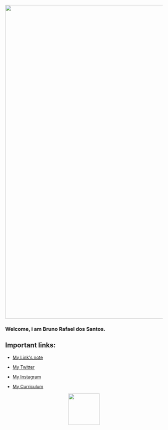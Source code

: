 <p align="center">
  <img class="gatsby-resp-image-image" src="https://tumblrcanripmypornfrommycolddeadhandshome.files.wordpress.com/2017/03/tumblr_oj0yx96uJB1vnh162o1_1280.gif" width="1000">
</p>


### **Welcome, i am Bruno Rafael dos Santos.** 

## Important links:

- [My Link's note](https://github.com/bruniculos08/Outros/blob/93eb928f7ea6a743455dd180608e449901f9765e/Lista%20de%20Links.md) 

- [My Twitter](https://twitter.com/bruno_rafasan)

- [My Instagram](https://www.instagram.com/bruno_rafasan/)

- [My Curriculum](https://github.com/bruniculos08/Outros/blob/ea2d565aa93afec9764f2770cdd326f3e6513295/CS_IT_SWE_Resume_Template.pdf
)

<p align="center">
  <img class="gatsby-resp-image-image" src="https://i.pinimg.com/originals/cf/e9/3a/cfe93a55232f27627a66a2a367fe1c4c.gif" width="100">
</p>
<!--
## **Hi there, i am Bruno Rafael dos Santos.** 

#### Readme:
- [Artigo de exemplos](https://raullesteves.medium.com/github-como-fazer-um-readme-md-bonit%C3%A3o-c85c8f154f8) 

#### Twitter:

- [@bruno_rafasan](https://twitter.com/bruno_rafasan) 


<!--
**bruniculos08/bruniculos08** is a ✨ _special_ ✨ repository because its `README.md` (this file) appears on your GitHub profile.

Here are some ideas to get you started:

- 🔭 I’m currently working on ...
- 🌱 I’m currently learning ...👋
- 👯 I’m looking to collaborate on ...
- 🤔 I’m looking for help with ...
- 💬 Ask me about ...
- 📫 How to reach me: ...
- 😄 Pronouns: ...
- ⚡ Fun fact: ...
-->


